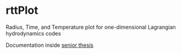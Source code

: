 rttPlot
=======

Radius, Time, and Temperature plot for one-dimensional Lagrangian hydrodynamics codes

Documentation inside [senior thesis](https://drive.google.com/file/d/0B16Sa02HRktLMFRJU1dpWHRxbEU/view?usp=sharing)
